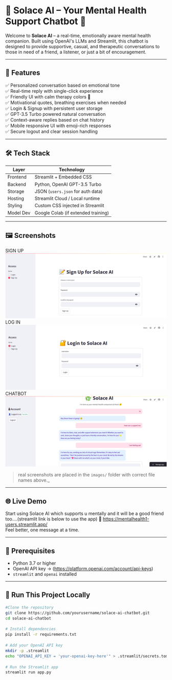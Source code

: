 
# 🌿 Solace AI – Your Mental Health Support Chatbot 💬

Welcome to **Solace AI** – a real-time, emotionally aware mental health companion. Built using OpenAI's LLMs and Streamlit, this chatbot is designed to provide supportive, casual, and therapeutic conversations to those in need of a friend, a listener, or just a bit of encouragement.

---

## 🎯 Features

✅ Personalized conversation based on emotional tone  
✅ Real-time reply with single-click experience  
✅ Friendly UI with calm therapy colors 🌸  
✅ Motivational quotes, breathing exercises when needed  
✅ Login & Signup with persistent user storage  
✅ GPT-3.5 Turbo powered natural conversation  
✅ Context-aware replies based on chat history  
✅ Mobile responsive UI with emoji-rich responses  
✅ Secure logout and clear session handling

---

## 🛠 Tech Stack

| Layer     | Technology                         |
|-----------|------------------------------------|
| Frontend  | Streamlit + Embedded CSS           |
| Backend   | Python, OpenAI GPT-3.5 Turbo       |
| Storage   | JSON (`users.json` for auth data)  |
| Hosting   | Streamlit Cloud / Local runtime    |
| Styling   | Custom CSS injected in Streamlit   |
| Model Dev | Google Colab (if extended training)|

---

## 🖼️ Screenshots


SIGN UP
 ![signup](https://github.com/harshitha-bh/mentalhealth1/blob/main/images/mental2.png)  
 LOG IN
 ![login](https://github.com/harshitha-bh/mentalhealth1/blob/main/images/mental1.png) 
 CHATBOT
 ![chatbot](https://github.com/harshitha-bh/mentalhealth1/blob/main/images/mental4.png) 

>  real screenshots are placed in the `images/` folder with correct file names above._

---

## 🌐 Live Demo
Start using Solace AI which supports u mentally and it will be a good friend too....(streamlit link is below to use the app)
🔗 https://mentalhealth1-users.streamlit.app/           
Feel better, one message at a time.

---

## 🔐 Prerequisites

- Python 3.7 or higher  
- OpenAI API key → (https://platform.openai.com/account/api-keys)  
- `streamlit` and `openai` installed

---

## 🧪 Run This Project Locally

```bash
#Clone the repository
git clone https://github.com/yourusername/solace-ai-chatbot.git
cd solace-ai-chatbot

# Install dependencies
pip install -r requirements.txt

# Add your OpenAI API key
mkdir -p .streamlit
echo "OPENAI_API_KEY = 'your-openai-key-here'" > .streamlit/secrets.toml

# Run the Streamlit app
streamlit run app.py
